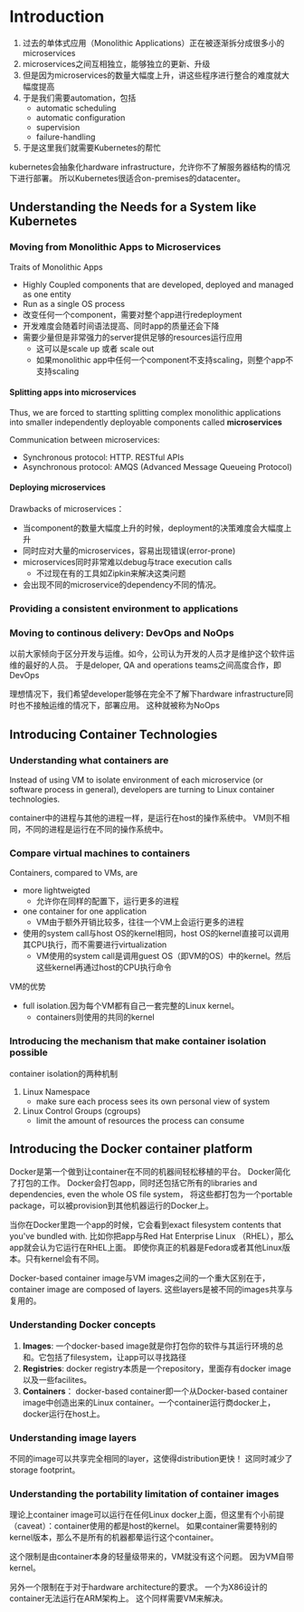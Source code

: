 # Introduction

1. 过去的单体式应用（Monolithic Applications）正在被逐渐拆分成很多小的microservices
1. microservices之间互相独立，能够独立的更新、升级
1. 但是因为microservices的数量大幅度上升，讲这些程序进行整合的难度就大幅度提高
1. 于是我们需要automation，包括
	* automatic scheduling 
	* automatic configuration
	* supervision
	* failure-handling
1. 于是这里我们就需要Kubernetes的帮忙

kubernetes会抽象化hardware infrastructure，允许你不了解服务器结构的情况下进行部署。
所以Kubernetes很适合on-premises的datacenter。

## Understanding the Needs for a System like Kubernetes

### Moving from Monolithic Apps to Microservices

Traits of Monolithic Apps

* Highly Coupled components that are developed, deployed and managed as one entity
* Run as a single OS process
* 改变任何一个component，需要对整个app进行redeployment
* 开发难度会随着时间语法提高、同时app的质量还会下降
* 需要少量但是非常强力的server提供足够的resources运行应用
	* 这可以是scale up 或者 scale out
	* 如果monolithic app中任何一个component不支持scaling，则整个app不支持scaling

#### Splitting apps into microservices

Thus, we are forced to startting splitting complex monolithic applications into smaller independently deployable components called **microservices**

Communication between microservices:
* Synchronous protocol: HTTP. RESTful APIs
* Asynchronous protocol: AMQS (Advanced Message Queueing Protocol)

#### Deploying microservices

Drawbacks of microservices：
* 当component的数量大幅度上升的时候，deployment的决策难度会大幅度上升
* 同时应对大量的microservices，容易出现错误(error-prone)
* microservices同时非常难以debug与trace execution calls 
	* 不过现在有的工具如Zipkin来解决这类问题
* 会出现不同的microservice的dependency不同的情况。

### Providing a consistent environment to applications

### Moving to continous delivery: DevOps and NoOps

以前大家倾向于区分开发与运维。如今，公司认为开发的人员才是维护这个软件运维的最好的人员。
于是deloper, QA and operations teams之间高度合作，即DevOps

理想情况下，我们希望developer能够在完全不了解下hardware infrastructure同时也不接触运维的情况下，部署应用。
这种就被称为NoOps

## Introducing Container Technologies

### Understanding what containers are 

Instead of using VM to isolate environment of each microservice (or software process in general), 
developers are turning to Linux container technologies.

container中的进程与其他的进程一样，是运行在host的操作系统中。
VM则不相同，不同的进程是运行在不同的操作系统中。

### Compare virtual machines to containers

Containers, compared to VMs, are 
* more lightweigted
	* 允许你在同样的配置下，运行更多的进程
* one container for one application
	* VM由于额外开销比较多，往往一个VM上会运行更多的进程
* 使用的system call与host OS的kernel相同，host OS的kernel直接可以调用其CPU执行，而不需要进行virtualization
	* VM使用的system call是调用guest OS（即VM的OS）中的kernel。然后这些kernel再通过host的CPU执行命令

VM的优势
* full isolation.因为每个VM都有自己一套完整的Linux kernel。
	* containers则使用的共同的kernel

### Introducing the mechanism that make container isolation possible

container isolation的两种机制
1. Linux Namespace
	* make sure each process sees its own personal view of system
2. Linux Control Groups (cgroups)
	* limit the amount of resources the process can consume 
	
## Introducing the Docker container platform

Docker是第一个做到让container在不同的机器间轻松移植的平台。
Docker简化了打包的工作。
Docker会打包app，同时还包括它所有的libraries and dependencies, even the whole OS file system，
将这些都打包为一个portable package，可以被provision到其他机器运行的Docker上。

当你在Docker里跑一个app的时候，它会看到exact filesystem contents that you've bundled with.
比如你把app与Red Hat Enterprise Linux （RHEL），那么app就会认为它运行在RHEL上面。
即使你真正的机器是Fedora或者其他Linux版本。只有kernel会有不同。

Docker-based container image与VM images之间的一个重大区别在于，container image are composed of layers.
这些layers是被不同的images共享与复用的。

### Understanding Docker concepts

1. **Images**: 一个docker-based image就是你打包你的软件与其运行环境的总和。它包括了filesystem，让app可以寻找路径
1. **Registries**: docker registry本质是一个repository，里面存有docker image以及一些facilites。
1. **Containers**： docker-based container即一个从Docker-based container image中创造出来的Linux container。一个container运行商docker上，docker运行在host上。

### Understanding image layers

不同的image可以共享完全相同的layer，这使得distribution更快！
这同时减少了storage footprint。

### Understanding the portability limitation of container images

理论上container image可以运行在任何Linux docker上面，但这里有个小前提（caveat）：container使用的都是host的kernel。
如果container需要特别的kernel版本，那么不是所有的机器都晕运行这个container。

这个限制是由container本身的轻量级带来的，VM就没有这个问题。
因为VM自带kernel。

另外一个限制在于对于hardware architecture的要求。
一个为X86设计的container无法运行在ARM架构上。
这个同样需要VM来解决。
